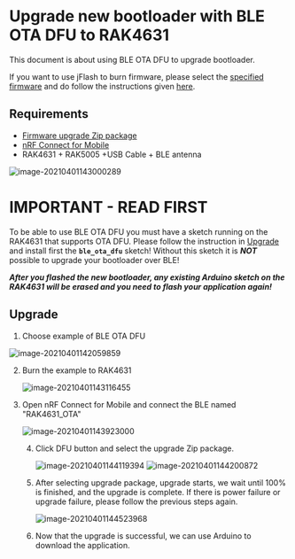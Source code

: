 # Upgrade new bootloader with BLE OTA DFU to RAK4631

This document is about using BLE OTA DFU to upgrade bootloader. 

If you want to use jFlash to burn firmware, please select the [specified firmware](./RAK4630_bootloader-0.4.1.hex) and do follow the instructions given [here](../README.md).



## Requirements

- [Firmware upgrade Zip package](./RAK4630_bootloader-0.4.1.zip)
- [nRF Connect for Mobile](https://www.nordicsemi.com/Software-and-tools/Development-Tools/nRF-Connect-for-mobile)
- RAK4631 + RAK5005 +USB Cable + BLE antenna

![image-20210401143000289](assets/image-20210401143000289.png)	

# IMPORTANT - READ FIRST
To be able to use BLE OTA DFU you must have a sketch running on the RAK4631 that supports OTA DFU. Please follow the instruction in [Upgrade](#upgrade) and install first the **`ble_ota_dfu`** sketch! Without this sketch it is _**NOT**_ possible to upgrade your bootloader over BLE!  
  
_**After you flashed the new bootloader, any existing Arduino sketch on the RAK4631 will be erased and you need to flash your application again!**_


## Upgrade

1. Choose example of BLE OTA DFU

![image-20210401142059859](assets/image-20210401142059859.png)



2. Burn the example to RAK4631

   ![image-20210401143116455](assets/image-20210401143116455.png)



3. Open nRF Connect for Mobile and connect the BLE named "RAK4631_OTA"

   ![image-20210401143923000](assets/image-20210401143923000.png)	

   4. Click DFU button and select the upgrade Zip package.

      ![image-20210401144119394](assets/image-20210401144119394.png)	![image-20210401144200872](assets/image-20210401144200872.png)	

   5. After selecting upgrade package, upgrade starts, we wait until 100% is finished, and the upgrade is complete. If there is power failure or upgrade failure, please follow the previous steps again.

      ![image-20210401144523968](assets/image-20210401144523968.png)	

   6. Now that the upgrade is successful, we can use Arduino to download the application.

